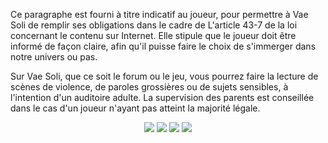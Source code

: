 Ce paragraphe est fourni à titre indicatif au joueur, pour permettre à Vae Soli de remplir ses obligations dans le cadre de L'article 43-7 de la loi concernant le contenu sur Internet. Elle stipule que le joueur doit être informé de façon claire, afin qu'il puisse faire le choix de s'immerger dans notre univers ou pas.

Sur Vae Soli, que ce soit le forum ou le jeu, vous pourrez faire la lecture de scènes de violence, de paroles grossières ou de sujets sensibles, à l'intention d'un auditoire adulte. La supervision des parents est conseillée dans le cas d'un joueur n'ayant pas atteint la majorité légale.
<center><img src="assets/img/icons/pegi_explicit_big.gif"> <img src="assets/img/icons/pegi_sexuality_big.gif"> <img src="assets/img/icons/pegi_violence_big.gif"> <img src="assets/img/icons/pegi_16_big.gif"></center>
